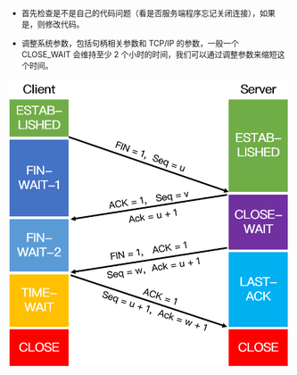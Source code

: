 - 首先检查是不是自己的代码问题（看是否服务端程序忘记关闭连接），如果是，则修改代码。

- 调整系统参数，包括句柄相关参数和 TCP/IP 的参数，一般一个 CLOSE_WAIT 会维持至少 2 个小时的时间，我们可以通过调整参数来缩短这个时间。

![四次挥手](assets/四次挥手.png)
